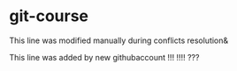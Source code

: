 # git-course
This line was modified manually during conflicts resolution&

This line was added by new githubaccount !!! !!!! ???